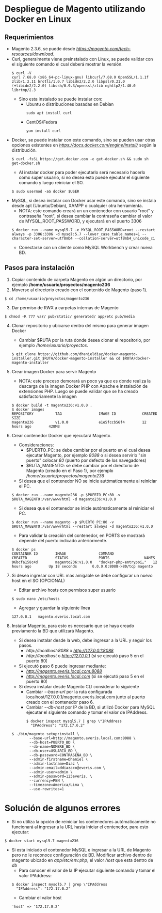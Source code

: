# Despliegue de Magento utilizando Docker en Linux

## Requerimientos
- Magento 2.3.6, se puede desde *https://magento.com/tech-resources/download*.
- Curl, generalmente viene preinstalado con Linux, se puede validar con el siguiente comando el cual deberá mostrar la versión.
  ```
  $ curl -V
  curl 7.68.0 (x86_64-pc-linux-gnu) libcurl/7.68.0 OpenSSL/1.1.1f zlib/1.2.11 brotli/1.0.7 libidn2/2.2.0 libpsl/0.21.0 (+libidn2/2.2.0) libssh/0.9.3/openssl/zlib nghttp2/1.40.0 librtmp/2.3
  ```
  - Sino esta instalado se puede instalar con:
    - Ubuntu o distribuciones basadas en Debian
      ```
      sudo apt install curl
      ```
    - CentOS/Fedora
      ```
      yum install curl
      ```
- Docker, se puede instalar con este comando, sino se pueden usar otras opciones existentes en *https://docs.docker.com/engine/install/* según la distribución.
  ```
  $ curl -fsSL https://get.docker.com -o get-docker.sh && sudo sh get-docker.sh
  ```
  - Al instalar docker para poder ejecutarlo será necesario hacerlo como super usuario, si no desea esto puede ejecutar el siguiente comando y luego reiniciar el SO.
  ```
  $ sudo usermod -aG docker $USER
  ```
- MySQL, si desea instalar con Docker usar este comando, sino se instala desde apt (Ubuntu/Debian), XAMPP o cualquier otra herramienta.
  - NOTA: este comando creará un un contenedor con usuario "root" y contraseña "root", si desea cambiar la contraseña cambiar el valor de MYSQL_ROOT_PASSWORD, y ejecutará en el puerto 3306
  ```
  $ docker run --name mysql5.7 -e MYSQL_ROOT_PASSWORD=root --restart always -p 3306:3306 -d mysql:5.7 --lower_case_table_names=1 --character-set-server=utf8mb4 --collation-server=utf8mb4_unicode_ci
  ```
  - Conectarse con un cliente como MySQL Workbench y crear nueva BD.

## Pasos para instalación
1. Copiar contenido de carpeta Magento en algún un directorio, por ejemplo **/home/usuario/proyectos/magento236**
2. Moverse al directorio creado con el contenido de Magento (paso 1).
  ```
  $ cd /home/usuario/proyectos/magento236
  ```

3. Dar permiso de RWX a carpetas internas de Magento
  ```
  $ chmod -R 777 var/ pub/static/ generated/ app/etc pub/media
  ```

4. Clonar repositorio y ubicarse dentro del mismo para generar imagen Docker
   - Cambiar $RUTA por la ruta donde desea clonar el repositorio, por ejemplo */home/usuario/proyectos*.
   ```
   $ git clone https://github.com/dhanieldiaz/docker-magento-installer.git $RUTA/docker-magento-installer && cd $RUTA/docker-magento-installer
   ```

5. Crear imagen Docker para servir Magento
   - NOTA: este proceso demorará un poco ya que es donde realiza la descarga de la imagen Docker PHP con Apache e instalación de extensiones PHP. Luego se puede validar que se ha creado satisfactoriamente la imagen
    ```
    $ docker build -t magento236:v1.0.0 .
    $ docker images 
    REPOSITORY          TAG                 IMAGE ID            CREATED             SIZE
    magento236          v1.0.0              e1e5fccb56f4        12 hours ago        428MB
    ```

6. Crear contenedor Docker que ejecutará Magento.
   - Consideraciones:
     - $PUERTO_PC: se debe cambiar por el puerto en el cual desea ejecutar Magento, por ejemplo *8088* o si desea servirlo "sin puerto" colocar *80* (puerto por defecto de los navegadores)
     - $RUTA_MAGENTO: se debe cambiar por el directorio de Magento (creado en el Paso 1), por ejemplo */home/usuario/proyectos/magento236*
   - Si desea que el contenedor NO se inicie autómaticamente al reiniciar el PC.
    ```
    $ docker run --name magento236 -p $PUERTO_PC:80 -v $RUTA_MAGENTO:/var/www/html -d magento236:v1.0.0
    ```
   - Si desea que el contenedor se inicie autómaticamente al reiniciar el PC.
    ```
    $ docker run --name magento -p $PUERTO_PC:80 -v $RUTA_MAGENTO:/var/www/html --restart always -d magento236:v1.0.0
    ```
   - Para validar la creación del contenedor, en PORTS se mostrará depende del puerto indicado anteriormente.
    ```
    $ docker ps
    CONTAINER ID        IMAGE               COMMAND                  CREATED             STATUS              PORTS                NAMES
    96bcfa158c4d        magento236:v1.0.0   "docker-php-entrypoi…"   12 hours ago        Up 18 seconds       0.0.0.0:8088->80/tcp magento
    ```

7. Si desea ingresar con URL mas amigable se debe configurar un nuevo host en el SO (OPCIONAL)
   - Editar archivo hosts con permisos super usuario
    ```
    $ sudo nano /etc/hosts
    ```
   - Agregar y guardar la siguiente línea
    ```
    127.0.0.1   magento.everis.local.com
    ```

8. Instalar Magento, para esto es necesario que se haya creado previamento la BD que utilizará Magento.
    - Si desea instalar desde la web, debe ingresar a la URL y seguir los pasos.
      - *http://localhost:8088* o *http://127.0.0.1:8088*
      - *http://localhost* o *http://127.0.0.1* (si se ejecutó paso 5 en el puerto 80)
    - Si ejecutó paso 6 puede ingresar mediante:
      - *http://magento.everis.local.com:8088*
      - *http://magento.everis.local.com* (si se ejecutó paso 5 en el puerto 80)
    - Si desea instalar desde Magento CLI considerar lo siguiente
      - Cambiar *--base-url* por la ruta configurada localhost/127.0.0.1/magento.everis.local.com junto al puerto creado con el contenedor paso 6.
      - Cambiar *--db-host* por IP de la BD, si utilizó Docker para MySQL ejecutar el siguiente comando y tomar el valor de IPAddress.
        ```
        $ docker inspect mysql5.7 | grep \"IPAddress
          "IPAddress": "172.17.0.2"
        ```
    ```
    $ ./bin/magento setup:install \
            --base-url=http://magento.everis.local.com:8088 \
            --db-host=PUERTO_BD \
            --db-name=NOMBRE_BD \
            --db-user=USUARIO_BD \
            --db-password=CONTRASEÑA_BD \
            --admin-firstname=Dhaniel \
            --admin-lastname=Diaz \
            --admin-email=ddiazaco@everis.com \
            --admin-user=admin \
            --admin-password=123everis. \
            --currency=PEN \
            --timezone=America/Lima \
            --use-rewrites=1
    ```

# Solución de algunos errores
- Si no utiliza la opción de reiniciar los contenedores autómaticamente no funcionará al ingresar a la URL hasta iniciar el contenedor, para esto ejecutar:
```
$ docker start mysql5.7 magento236
```
- Si esta iniciado el contenedor MySQL e ingresar a la URL de Magento pero no le reconoce configuración de BD. Modificar archivo dentro de magento ubicado en *app/etc/env.php*, el valor *host* que esta dentro de *db*
  - Para conocer el valor de la IP ejecutar siguiente comando y tomar el valor IPAddress:
  ```
  $ docker inspect mysql5.7 | grep \"IPAddress
    "IPAddress": "172.17.0.2"
  ```
  - Cambiar el valor host
  ```
  'host' => '172.17.0.2'
  ```